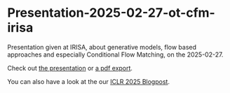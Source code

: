# Presentation-2025-02-27-ot-cfm-irisa

Presentation given at IRISA, about generative models, flow based approaches and especially Conditional Flow Matching, on the 2025-02-27.

Check out [the presentation](https://twitwi.github.io/Presentation-2025-02-27-ot-cfm-irisa) or [a pdf export](https://twitwi.github.io/Presentation-2025-02-27-ot-cfm-irisa/Presentation-2025-02-27-ot-cfm-irisa.pdf).

You can also have a look at the our [ICLR 2025 Blogpost](https://dl.heeere.com/cfm).
